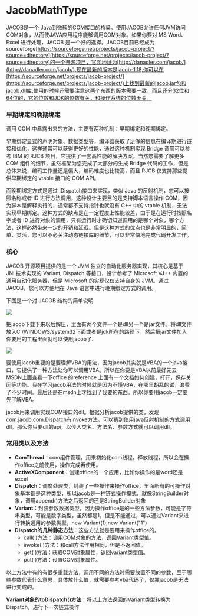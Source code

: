 # JacobMathType

JACOB是一个 Java到微软的COM接口的桥梁。使用JACOB允许任何JVM访问COM对象，从而使JAVA应用程序能够调用COM对象。如果你要对 MS Word、Excel 进行处理，JACOB 是一个好的选择。JACOB目前已经成为sourceforge[https://sourceforge.net/projects/jacob-project/?source=directory](https://sourceforge.net/projects/jacob-project/?source=directory)的一个开源项目，官网地址为[http://danadler.com/jacob/](http://danadler.com/jacob/),现在最新的版本是jacob-1.18,你可以在[https://sourceforge.net/projects/jacob-project/](https://sourceforge.net/projects/jacob-project/)上找到最新的jacob.jar包和jacob.dll库,使用的时候还需要注意这两个东西的版本需要一致，而且还分32位和64位的，它的位数和JDK的位数有关，和操作系统的位数无关。

### 早期绑定和晚期绑定 ###
调用 COM 中暴露出来的方法，主要有两种机制：早期绑定和晚期绑定。

早期绑定显式的声明对象、数据类型等，编译器获取了足够的信息在编译期进行链接和优化，这样通常可以获得更好的性能，通过这种机制实现 Bridge 调用可以参考 IBM 的 RJCB 项目，它提供了一套高性能的解决方案。当然您需要了解更多 COM 组件的细节，虽然框架为您完成了大部分的生成 Bridge 代码的工作，但是总体来说，编码工作量还是偏大，编码难度也比较高，而且 RJCB 仅支持那些提供早期绑定的 vtable 接口的 COM API。

而晚期绑定方式是通过 IDispatch接口来实现，类似 Java 的反射机制，您可以按照名称或者 ID 进行方法调用，这种设计主要目的是支持脚本语言操作 COM，因为脚本是解释执行的，通常都不支持指针也就没有 C++ 中的 vtable 机制，无法实现早期绑定。这种方式的缺点是在一定程度上性能较差，由于是在运行时按照名字或者 ID 进行对象的调用，只有运行时才确切知道调用的是哪个对象，哪个方法，这样必然带来一定的开销和延迟。但是这种方式的优点也是非常明显的，简单、灵活，您可以不必关注动态链接库的细节，可以非常快地完成代码开发工作。

### 核心 ###
JACOB 开源项目提供的是一个 JVM 独立的自动化服务器实现，其核心是基于 JNI 技术实现的 Variant, Dispatch 等接口，设计参考了 Microsoft VJ++ 内置的通用自动化服务器，但是 Microsoft 的实现仅仅支持自身的 JVM。通过 JACOB，您可以方便地在 Java 语言中进行晚期绑定方式的调用。

下图是一个对 JACOB 结构的简单说明

![](https://github.com/scalad/JacobMathType/blob/master/doc/image/image001.jpg)

把jacob下载下来以后解压，里面有两个文件一个是dll另一个是jar文件。将dll文件放入C:/WINDOWS/system32下面或者是jdk所在的路径下，然后把jar文件加入你要用的工程里面就可以使用jacob了.

![](https://github.com/scalad/JacobMathType/blob/master/doc/image/jacob_path.png)

要使用jacob重要的是要理解VBA的用法，因为jacob其实就是VBA的一个java接口，它提供了一种方法让你可以调用VBA。所以在你要是VBA以前最好先去MSDN上面查看一下office 的reference 上面有一个文档如何创建，打开，保存关闭等功能。我在学习jacob用法的时候就是因为不懂VBA，在哪里胡乱的试，浪费了不少时间。最后还是在msdn上才找到了我要的东西。所以你要用jacob一定要先了解VBA。

jacob用来调用实现COM接口的dll。根据分析jacob提供的类，发现com.jacob.com.Dispatch有invoke方法。可以猜到使用java反射机制的方式调用dll。那么你只要dll的api，以传入类名、方法名、参数方式就可以调用dll。

### 常用类以及方法 ###
* **ComThread**：com组件管理，用来初始化com线程，释放线程，所以会在操作office之前使用，操作完成再使用。 
* **ActiveXComponent**：创建office的一个应用，比如你操作的是word还是excel 
* **Dispatch**：调度处理类，封装了一些操作来操作office，里面所有的可操作对象基本都是这种类型，所以jacob是一种链式操作模式，就像StringBuilder对象，调用append()方法之后返回的还是StringBuilder对象 
* **Variant**：封装参数数据类型，因为操作office是的一些方法参数，可能是字符串类型，可能是数字类型，虽然都是1，但是不能通过，可以通过Variant来进行转换通用的参数类型，new Variant(1),new Variant("1") 
* **Dispatch的几种静态方法**：这些方法就是要用来操作office的。
	* call( )方法：调用COM对象的方法，返回Variant类型值。
	* invoke( )方法：和call方法作用相同，但是不返回值。 
	* get( )方法：获取COM对象属性，返回variant类型值。 
	* put( )方法：设置COM对象属性。

以上方法中有的有很多重载方法，调用不同的方法时需要放置不同的参数，至于哪些参数代表什么意思，具体放什么值，就需要参考vba代码了，仅靠jacob是无法进行变成的。 

**Variant对象的toDispatch()方法**：将以上方法返回的Variant类型转换为Dispatch，进行下一次链式操作 

